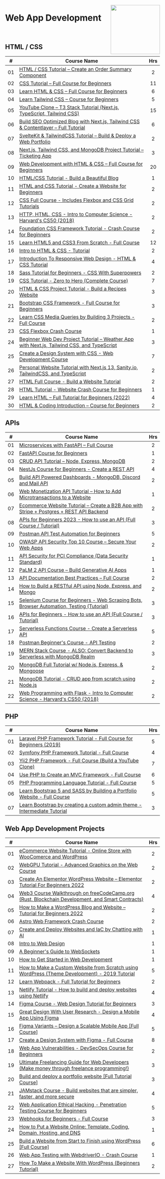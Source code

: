 <a href="https://freecodecamp.com/"><img align="right" width="160" src="/logos/freecodecamp.png"></img></a>

# Web App Development

<br>

## HTML / CSS

<table>
    <thead>
        <tr>
<th width="25px">#</th>
<th width="1200px">Course Name</th>
<th width="25px">Hrs</th>
        </tr>
    </thead>
    <tbody>
            <tr>
<td align="center">01</td>
<td align="left"><a href="https://youtube.com/watch?v=SR5GxoFhIAU">HTML / CSS Tutorial – Create an Order Summary Component</a></td>
<td align="center">2</td>
            </tr>
            <tr>
<td align="center">02</td>
<td align="left"><a href="https://youtube.com/watch?v=OXGznpKZ_sA">CSS Tutorial – Full Course for Beginners</a></td>
<td align="center">11</td>
            </tr>
            <tr>
<td align="center">03</td>
<td align="left"><a href="https://youtube.com/watch?v=a_iQb1lnAEQ">Learn HTML & CSS – Full Course for Beginners</a></td>
<td align="center">6</td>
            </tr>
            <tr>
<td align="center">04</td>
<td align="left"><a href="https://youtube.com/watch?v=ft30zcMlFao">Learn Tailwind CSS – Course for Beginners</a></td>
<td align="center">5</td>
            </tr>
            <tr>
<td align="center">05</td>
<td align="left"><a href="https://youtube.com/watch?v=TV6tFPfz0go">YouTube Clone – T3 Stack Tutorial (Next.js, TypeScript, Tailwind CSS)</a></td>
<td align="center">15</td>
            </tr>
            <tr>
<td align="center">06</td>
<td align="left"><a href="https://youtube.com/watch?v=nkGjob3q2GI">Build SEO Optimized Blog with Next.js, Tailwind CSS & Contentlayer – Full Tutorial</a></td>
<td align="center">6</td>
            </tr>
            <tr>
<td align="center">07</td>
<td align="left"><a href="https://youtube.com/watch?v=-2UjwQzxvBQ">SvelteKit & TailwindCSS Tutorial – Build & Deploy a Web Portfolio</a></td>
<td align="center">2</td>
            </tr>
            <tr>
<td align="center">08</td>
<td align="left"><a href="https://youtube.com/watch?v=H0vhkoXljq0">Next.js, Tailwind CSS, and MongoDB Project Tutorial – Ticketing App</a></td>
<td align="center">3</td>
            </tr>
            <tr>
<td align="center">09</td>
<td align="left"><a href="https://youtube.com/watch?v=dX8396ZmSPk">Web Development with HTML & CSS – Full Course for Beginners</a></td>
<td align="center">20</td>
            </tr>
            <tr>
<td align="center">10</td>
<td align="left"><a href="https://youtube.com/watch?v=wq-Q7CDj6ZI">HTML/CSS Tutorial - Build a Beautiful Blog</a></td>
<td align="center">1</td>
            </tr>
            <tr>
<td align="center">11</td>
<td align="left"><a href="https://youtube.com/watch?v=kMT54MPz9oE">HTML and CSS Tutorial - Create a Website for Beginners</a></td>
<td align="center">2</td>
            </tr>
            <tr>
<td align="center">12</td>
<td align="left"><a href="https://youtube.com/watch?v=ieTHC78giGQ">CSS Full Course - Includes Flexbox and CSS Grid Tutorials</a></td>
<td align="center">2</td>
            </tr>
            <tr>
<td align="center">13</td>
<td align="left"><a href="https://youtube.com/watch?v=mudOTSUumXg">HTTP, HTML, CSS - Intro to Computer Science - Harvard's CS50 (2018)</a></td>
<td align="center">2</td>
            </tr>
            <tr>
<td align="center">14</td>
<td align="left"><a href="https://youtube.com/watch?v=_drzb7j9Bg4">Foundation CSS Framework Tutorial - Crash Course for Beginners</a></td>
<td align="center">2</td>
            </tr>
            <tr>
<td align="center">15</td>
<td align="left"><a href="https://youtube.com/watch?v=mU6anWqZJcc">Learn HTML5 and CSS3 From Scratch - Full Course</a></td>
<td align="center">12</td>
            </tr>
            <tr>
<td align="center">16</td>
<td align="left"><a href="https://youtube.com/watch?v=kLO4X_3VYdg">Intro to HTML & CSS - Tutorial</a></td>
<td align="center">2</td>
            </tr>
            <tr>
<td align="center">17</td>
<td align="left"><a href="https://youtube.com/watch?v=srvUrASNj0s">Introduction To Responsive Web Design - HTML & CSS Tutorial</a></td>
<td align="center">4</td>
            </tr>
            <tr>
<td align="center">18</td>
<td align="left"><a href="https://youtube.com/watch?v=_a5j7KoflTs">Sass Tutorial for Beginners - CSS With Superpowers</a></td>
<td align="center">2</td>
            </tr>
            <tr>
<td align="center">19</td>
<td align="left"><a href="https://youtube.com/watch?v=1Rs2ND1ryYc">CSS Tutorial - Zero to Hero (Complete Course)</a></td>
<td align="center">7</td>
            </tr>
            <tr>
<td align="center">20</td>
<td align="left"><a href="https://youtube.com/watch?v=-8LTPIJBGwQ">HTML & CSS Project Tutorial - Build a Recipes Website</a></td>
<td align="center">3</td>
            </tr>
            <tr>
<td align="center">21</td>
<td align="left"><a href="https://youtube.com/watch?v=-qfEOE4vtxE">Bootstrap CSS Framework - Full Course for Beginners</a></td>
<td align="center">3</td>
            </tr>
            <tr>
<td align="center">22</td>
<td align="left"><a href="https://youtube.com/watch?v=aook54SsfhY">Learn CSS Media Queries by Building 3 Projects - Full Course</a></td>
<td align="center">2</td>
            </tr>
            <tr>
<td align="center">23</td>
<td align="left"><a href="https://youtube.com/watch?v=tXIhdp5R7sc">CSS Flexbox Crash Course</a></td>
<td align="center">1</td>
            </tr>
            <tr>
<td align="center">24</td>
<td align="left"><a href="https://youtube.com/watch?v=KkC_wYM_Co4">Beginner Web Dev Project Tutorial – Weather App with Next.js, Tailwind CSS, and TypeScript</a></td>
<td align="center">3</td>
            </tr>
            <tr>
<td align="center">25</td>
<td align="left"><a href="https://youtube.com/watch?v=lRaL-8qZ0mM">Create a Design System with CSS - Web Development Course</a></td>
<td align="center">7</td>
            </tr>
            <tr>
<td align="center">26</td>
<td align="left"><a href="https://youtube.com/watch?v=OcTPaUfay5I">Personal Website Tutorial with Next.js 13, Sanity.io, TailwindCSS, and TypeScript</a></td>
<td align="center">2</td>
            </tr>
            <tr>
<td align="center">27</td>
<td align="left"><a href="https://youtube.com/watch?v=pQN-pnXPaVg">HTML Full Course - Build a Website Tutorial</a></td>
<td align="center">2</td>
            </tr>
            <tr>
<td align="center">28</td>
<td align="left"><a href="https://youtube.com/watch?v=916GWv2Qs08">HTML Tutorial - Website Crash Course for Beginners</a></td>
<td align="center">1</td>
            </tr>
            <tr>
<td align="center">29</td>
<td align="left"><a href="https://youtube.com/watch?v=kUMe1FH4CHE">Learn HTML – Full Tutorial for Beginners (2022)</a></td>
<td align="center">4</td>
            </tr>
            <tr>
<td align="center">30</td>
<td align="left"><a href="https://youtube.com/watch?v=GDGejH3SDNQ">HTML & Coding Introduction – Course for Beginners</a></td>
<td align="center">2</td>
            </tr>
    </tbody>
</table>

## APIs

<table>
    <thead>
        <tr>
<th width="25px">#</th>
<th width="1200px">Course Name</th>
<th width="25px">Hrs</th>
        </tr>
    </thead>
    <tbody>
            <tr>
<td align="center">01</td>
<td align="left"><a href="https://youtube.com/watch?v=Cy9fAvsXGZA">Microservices with FastAPI – Full Course</a></td>
<td align="center">2</td>
            </tr>
            <tr>
<td align="center">02</td>
<td align="left"><a href="https://youtube.com/watch?v=tLKKmouUams">FastAPI Course for Beginners</a></td>
<td align="center">1</td>
            </tr>
            <tr>
<td align="center">03</td>
<td align="left"><a href="https://youtube.com/watch?v=_7UQPve99r4">CRUD API Tutorial – Node, Express, MongoDB</a></td>
<td align="center">2</td>
            </tr>
            <tr>
<td align="center">04</td>
<td align="left"><a href="https://youtube.com/watch?v=GHTA143_b-s">NestJs Course for Beginners - Create a REST API</a></td>
<td align="center">4</td>
            </tr>
            <tr>
<td align="center">05</td>
<td align="left"><a href="https://youtube.com/watch?v=ccfpj4eD6YM">Build API Powered Dashboards - MongoDB, Discord and Mail API</a></td>
<td align="center">2</td>
            </tr>
            <tr>
<td align="center">06</td>
<td align="left"><a href="https://youtube.com/watch?v=XwzcrhhyDkc">Web Monetization API Tutorial – How to Add Microtransactions to a Website</a></td>
<td align="center">1</td>
            </tr>
            <tr>
<td align="center">07</td>
<td align="left"><a href="https://youtube.com/watch?v=WbMUHSL2xpY">Ecommerce Website Tutorial – Create a B2B App with Stripe + Postgres + REST API Backend</a></td>
<td align="center">2</td>
            </tr>
            <tr>
<td align="center">08</td>
<td align="left"><a href="https://youtube.com/watch?v=WXsD0ZgxjRw">APIs for Beginners 2023 - How to use an API (Full Course / Tutorial)</a></td>
<td align="center">3</td>
            </tr>
            <tr>
<td align="center">09</td>
<td align="left"><a href="https://youtube.com/watch?v=zp5Jh2FIpF0">Postman API Test Automation for Beginners</a></td>
<td align="center">5</td>
            </tr>
            <tr>
<td align="center">10</td>
<td align="left"><a href="https://youtube.com/watch?v=YYe0FdfdgDU">OWASP API Security Top 10 Course – Secure Your Web Apps</a></td>
<td align="center">2</td>
            </tr>
            <tr>
<td align="center">11</td>
<td align="left"><a href="https://youtube.com/watch?v=dlK7jec2rXo">API Security for PCI Compliance (Data Security Standard)</a></td>
<td align="center">1</td>
            </tr>
            <tr>
<td align="center">12</td>
<td align="left"><a href="https://youtube.com/watch?v=LHbtSrkTsIE">PaLM 2 API Course – Build Generative AI Apps</a></td>
<td align="center">1</td>
            </tr>
            <tr>
<td align="center">13</td>
<td align="left"><a href="https://youtube.com/watch?v=0CSyIBHQy9g">API Documentation Best Practices – Full Course</a></td>
<td align="center">2</td>
            </tr>
            <tr>
<td align="center">14</td>
<td align="left"><a href="https://youtube.com/watch?v=o3ka5fYysBM">How to Build a RESTful API using Node, Express, and Mongo</a></td>
<td align="center">2</td>
            </tr>
            <tr>
<td align="center">15</td>
<td align="left"><a href="https://youtube.com/watch?v=j7VZsCCnptM">Selenium Course for Beginners - Web Scraping Bots, Browser Automation, Testing (Tutorial)</a></td>
<td align="center">3</td>
            </tr>
            <tr>
<td align="center">16</td>
<td align="left"><a href="https://youtube.com/watch?v=GZvSYJDk-us">APIs for Beginners - How to use an API (Full Course / Tutorial)</a></td>
<td align="center">3</td>
            </tr>
            <tr>
<td align="center">17</td>
<td align="left"><a href="https://youtube.com/watch?v=DiwS9VTMFv0">Serverless Functions Course - Create a Serverless API</a></td>
<td align="center">5</td>
            </tr>
            <tr>
<td align="center">18</td>
<td align="left"><a href="https://youtube.com/watch?v=VywxIQ2ZXw4">Postman Beginner's Course - API Testing</a></td>
<td align="center">2</td>
            </tr>
            <tr>
<td align="center">19</td>
<td align="left"><a href="https://youtube.com/watch?v=mrHNSanmqQ4">MERN Stack Course - ALSO: Convert Backend to Serverless with MongoDB Realm</a></td>
<td align="center">3</td>
            </tr>
            <tr>
<td align="center">20</td>
<td align="left"><a href="https://youtube.com/watch?v=4yqu8YF29cU">MongoDB Full Tutorial w/ Node.js, Express, & Mongoose</a></td>
<td align="center">2</td>
            </tr>
            <tr>
<td align="center">21</td>
<td align="left"><a href="https://youtube.com/watch?v=CyTWPr_WwdI">MongoDB Tutorial - CRUD app from scratch using Node.js</a></td>
<td align="center">2</td>
            </tr>
            <tr>
<td align="center">22</td>
<td align="left"><a href="https://youtube.com/watch?v=zdgYw-3tzfI">Web Programming with Flask - Intro to Computer Science - Harvard's CS50 (2018)</a></td>
<td align="center">2</td>
            </tr>
    </tbody>
</table>

## PHP

<table>
    <thead>
        <tr>
<th width="25px">#</th>
<th width="1200px">Course Name</th>
<th width="25px">Hrs</th>
        </tr>
    </thead>
    <tbody>
            <tr>
<td align="center">01</td>
<td align="left"><a href="https://youtube.com/watch?v=ImtZ5yENzgE">Laravel PHP Framework Tutorial - Full Course for Beginners (2019)</a></td>
<td align="center">5</td>
            </tr>
            <tr>
<td align="center">02</td>
<td align="left"><a href="https://youtube.com/watch?v=Bo0guUbL5uo">Symfony PHP Framework Tutorial - Full Course</a></td>
<td align="center">4</td>
            </tr>
            <tr>
<td align="center">03</td>
<td align="left"><a href="https://youtube.com/watch?v=whuIf33v2Ug">Yii2 PHP Framework - Full Course (Build a YouTube Clone)</a></td>
<td align="center">7</td>
            </tr>
            <tr>
<td align="center">04</td>
<td align="left"><a href="https://youtube.com/watch?v=6ERdu4k62wI">Use PHP to Create an MVC Framework - Full Course</a></td>
<td align="center">6</td>
            </tr>
            <tr>
<td align="center">05</td>
<td align="left"><a href="https://youtube.com/watch?v=OK_JCtrrv-c">PHP Programming Language Tutorial - Full Course</a></td>
<td align="center">5</td>
            </tr>
            <tr>
<td align="center">06</td>
<td align="left"><a href="https://youtube.com/watch?v=iJKCj8uAHz8">Learn Bootstrap 5 and SASS by Building a Portfolio Website - Full Course</a></td>
<td align="center">5</td>
            </tr>
            <tr>
<td align="center">07</td>
<td align="left"><a href="https://youtube.com/watch?v=RyTRgQ7k6QE">Learn Bootstrap by creating a custom admin theme - Intermediate Tutorial</a></td>
<td align="center">3</td>
            </tr>
    </tbody>
</table>

## Web App Development Projects

<table>
    <thead>
        <tr>
<th width="25px">#</th>
<th width="1200px">Course Name</th>
<th width="25px">Hrs</th>
        </tr>
    </thead>
    <tbody>
            <tr>
<td align="center">01</td>
<td align="left"><a href="https://youtube.com/watch?v=kF0UBL1eHeQ">eCommerce Website Tutorial - Online Store with WooComerce and WordPress</a></td>
<td align="center">2</td>
            </tr>
            <tr>
<td align="center">02</td>
<td align="left"><a href="https://youtube.com/watch?v=KTFFdZSDiTU">WebGPU Tutorial - Advanced Graphics on the Web Course</a></td>
<td align="center">2</td>
            </tr>
            <tr>
<td align="center">03</td>
<td align="left"><a href="https://youtube.com/watch?v=hQBwCWtXkK0">Create An Elementor WordPress Website – Elementor Tutorial For Beginners 2022</a></td>
<td align="center">2</td>
            </tr>
            <tr>
<td align="center">04</td>
<td align="left"><a href="https://youtube.com/watch?v=hDfkyF8U-pw">Web3 Course Walkthrough on freeCodeCamp.org (Rust, Blockchain Development, and Smart Contracts)</a></td>
<td align="center">4</td>
            </tr>
            <tr>
<td align="center">05</td>
<td align="left"><a href="https://youtube.com/watch?v=9VPq1JxMfkA">How to Make a WordPress Blog and Website – Tutorial for Beginners 2022</a></td>
<td align="center">2</td>
            </tr>
            <tr>
<td align="center">06</td>
<td align="left"><a href="https://youtube.com/watch?v=e-hTm5VmofI">Astro Web Framework Crash Course</a></td>
<td align="center">2</td>
            </tr>
            <tr>
<td align="center">07</td>
<td align="left"><a href="https://youtube.com/watch?v=ywLxbDV9TBU">Create and Deploy Websites and IaC by Chatting with AI</a></td>
<td align="center">1</td>
            </tr>
            <tr>
<td align="center">08</td>
<td align="left"><a href="https://youtube.com/watch?v=FBUJYEQ7OGY">Intro to Web Design</a></td>
<td align="center">1</td>
            </tr>
            <tr>
<td align="center">09</td>
<td align="left"><a href="https://youtube.com/watch?v=8ARodQ4Wlf4">A Beginner's Guide to WebSockets</a></td>
<td align="center">1</td>
            </tr>
            <tr>
<td align="center">10</td>
<td align="left"><a href="https://youtube.com/watch?v=XC2B_fE7S0g">How to Get Started in Web Development</a></td>
<td align="center">1</td>
            </tr>
            <tr>
<td align="center">11</td>
<td align="left"><a href="https://youtube.com/watch?v=KibbYf9avko">How to Make a Custom Website from Scratch using WordPress (Theme Development) - 2019 Tutorial</a></td>
<td align="center">5</td>
            </tr>
            <tr>
<td align="center">12</td>
<td align="left"><a href="https://youtube.com/watch?v=MpGLUVbqoYQ">Learn Webpack - Full Tutorial for Beginners</a></td>
<td align="center">2</td>
            </tr>
            <tr>
<td align="center">13</td>
<td align="left"><a href="https://youtube.com/watch?v=mT5siI19gtc">Netlify Tutorial - How to build and deploy websites using Netlify</a></td>
<td align="center">4</td>
            </tr>
            <tr>
<td align="center">14</td>
<td align="left"><a href="https://youtube.com/watch?v=D56hs0Twfco">Figma Course - Web Design Tutorial for Beginners</a></td>
<td align="center">3</td>
            </tr>
            <tr>
<td align="center">15</td>
<td align="left"><a href="https://youtube.com/watch?v=YD0egXpd-Y0">Great Design With User Research - Design a Mobile App Using Figma</a></td>
<td align="center">4</td>
            </tr>
            <tr>
<td align="center">16</td>
<td align="left"><a href="https://youtube.com/watch?v=stQ1IZEB2xk">Figma Variants – Design a Scalable Mobile App [Full Course]</a></td>
<td align="center">5</td>
            </tr>
            <tr>
<td align="center">17</td>
<td align="left"><a href="https://youtube.com/watch?v=RYDiDpW2VkM">Create a Design System with Figma - Full Course</a></td>
<td align="center">8</td>
            </tr>
            <tr>
<td align="center">18</td>
<td align="left"><a href="https://youtube.com/watch?v=F5KJVuii0Yw">Web App Vulnerabilities - DevSecOps Course for Beginners</a></td>
<td align="center">2</td>
            </tr>
            <tr>
<td align="center">19</td>
<td align="left"><a href="https://youtube.com/watch?v=4TIvB8zDFio">Ultimate Freelancing Guide for Web Developers (Make money through freelance programming!)</a></td>
<td align="center">3</td>
            </tr>
            <tr>
<td align="center">20</td>
<td align="left"><a href="https://youtube.com/watch?v=_xkSvufmjEs">Build and deploy a portfolio website [Full Tutorial Course]</a></td>
<td align="center">3</td>
            </tr>
            <tr>
<td align="center">21</td>
<td align="left"><a href="https://youtube.com/watch?v=A_l0qrPUJds">JAMstack Course - Build websites that are simpler, faster, and more secure</a></td>
<td align="center">4</td>
            </tr>
            <tr>
<td align="center">22</td>
<td align="left"><a href="https://youtube.com/watch?v=X4eRbHgRawI">Web Application Ethical Hacking - Penetration Testing Course for Beginners</a></td>
<td align="center">5</td>
            </tr>
            <tr>
<td align="center">23</td>
<td align="left"><a href="https://youtube.com/watch?v=41NOoEz3Tzc">Webhooks for Beginners - Full Course</a></td>
<td align="center">3</td>
            </tr>
            <tr>
<td align="center">24</td>
<td align="left"><a href="https://youtube.com/watch?v=NQP89ish9t8">How to Put a Website Online: Template, Coding, Domain, Hosting, and DNS</a></td>
<td align="center">1</td>
            </tr>
            <tr>
<td align="center">25</td>
<td align="left"><a href="https://youtube.com/watch?v=IPo71JPKUmg">Build a Website from Start to Finish using WordPress [Full Course]</a></td>
<td align="center">6</td>
            </tr>
            <tr>
<td align="center">26</td>
<td align="left"><a href="https://youtube.com/watch?v=RJ2kwpzX8so">Web App Testing with WebdriverIO - Crash Course</a></td>
<td align="center">1</td>
            </tr>
            <tr>
<td align="center">27</td>
<td align="left"><a href="https://youtube.com/watch?v=O79pJ7qXwoE">How To Make a Website With WordPress (Beginners Tutorial)</a></td>
<td align="center">2</td>
            </tr>
    </tbody>
</table>

